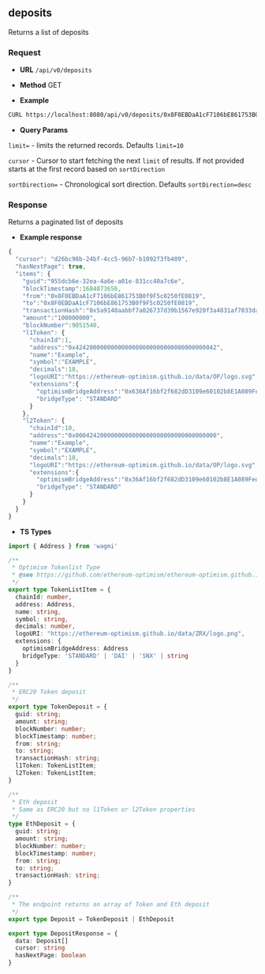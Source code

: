 ## deposits

Returns a list of deposits

### Request

- **URL** `/api/v0/deposits`

- **Method** GET

- **Example**

```bash
CURL https://localhost:8080/api/v0/deposits/0x8F0EBDaA1cF7106bE861753B0f9F5c0250fE0819?limit=10
```

- **Query Params**

`limit=` - limits the returned records.   Defaults `limit=10`

`cursor` - Cursor to start fetching the next `limit` of results.  If not provided starts at the first record based on `sortDirection`

`sortDirection=` - Chronological sort direction.   Defaults `sortDirection=desc`

### Response

Returns a paginated list of deposits

- **Example response**

```typescript
{ 
  "cursor": "d26bc98b-24bf-4cc5-96b7-b1092f3fb409",
  "hasNextPage": true,
  "items": {
    "guid":"955dcb6e-32ea-4a6e-a01e-831cc40a7c6e",
    "blockTimestamp":1684873656,
    "from":"0x8F0EBDaA1cF7106bE861753B0f9F5c0250fE0819",
    "to":"0x8F0EBDaA1cF7106bE861753B0f9F5c0250fE0819",
    "transactionHash":"0x5a9148aabbf7a026737d39b1567e920f3a4831af7033da479b1bf3ae33a66d2b",
    "amount":"100000000",
    "blockNumber":9051540,
    "l1Token": {
      "chainId":1,
      "address":"0x4242000000000000000000000000000000000042",
      "name":"Example",
      "symbol":"EXAMPLE",
      "decimals":18,
      "logoURI":"https://ethereum-optimism.github.io/data/OP/logo.svg",
      "extensions":{
        "optimismBridgeAddress":"0x636Af16bf2f682dD3109e60102b8E1A089FedAa8",
        "bridgeType": "STANDARD"
      }
    },
    "l2Token": {
      "chainId":10,
      "address":"0x0004242000000000000000000000000000000000",
      "name":"Example",
      "symbol":"EXAMPLE",
      "decimals":18,
      "logoURI":"https://ethereum-optimism.github.io/data/OP/logo.svg",
      "extensions":{
        "optimismBridgeAddress":"0x36Af16bf2f682dD3109e60102b8E1A089FedAa86",
        "bridgeType": "STANDARD"
      }
    }
  }
}
```

- **TS Types**

```typescript
import { Address } from 'wagmi'

/**
 * Optimism Tokenlist Type
 * @see https://github.com/ethereum-optimism/ethereum-optimism.github.io/blob/master/optimism.tokenlist.json
 */
export type TokenListItem = {
  chainId: number,
  address: Address,
  name: string,
  symbol: string,
  decimals: number,
  logoURI: "https://ethereum-optimism.github.io/data/ZRX/logo.png",
  extensions: {
    optimismBridgeAddress: Address
    bridgeType: 'STANDARD' | 'DAI' | 'SNX' | string
  }
}

/**
 * ERC20 Token deposit
 */
export type TokenDeposit = {
  guid: string;
  amount: string;
  blockNumber: number;
  blockTimestamp: number;
  from: string;
  to: string;
  transactionHash: string;
  l1Token: TokenListItem;
  l2Token: TokenListItem;
}

/**
 * Eth deposit
 * Same as ERC20 but no l1Token or l2Token properties
 */
type EthDeposit = {
  guid: string;
  amount: string;
  blockNumber: number;
  blockTimestamp: number;
  from: string;
  to: string;
  transactionHash: string;
}

/**
 * The endpoint returns an array of Token and Eth deposit
 */
export type Deposit = TokenDeposit | EthDeposit

export type DepositResponse = {
  data: Deposit[]
  cursor: string
  hasNextPage: boolean
}

